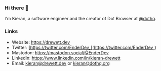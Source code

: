 ### Hi there 👋

I'm Kieran, a software engineer and the creator of Dot Browser at [@dothq](https://github.com/dothq).

### Links

- Website: https://drewett.dev
- Twitter: [https://twitter.com/EnderDev_](https://twitter.com/EnderDev_)
- Mastodon: https://mastodon.social/@EnderDev
- LinkedIn: https://www.linkedin.com/in/kieran-drewett
- Email: [kieran@drewett.dev](mailto:kieran@drewett.dev) or [kieran@dothq.org](mailto:kieran@dothq.org)
